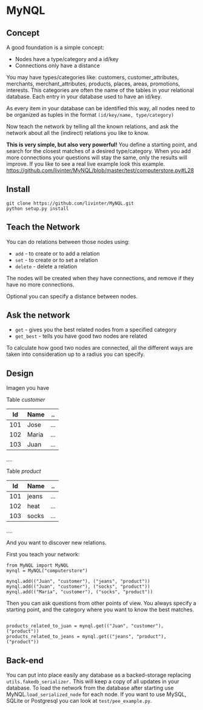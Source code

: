 # MyNQL


## Concept

A good foundation is a simple concept:
 * Nodes have a type/category and a id/key
 * Connections only have a distance
 
You may have types/categories like: customers, customer_attributes, merchants, merchant_attributes, products, 
places, areas, promotions, interests. This categories are often the name of the tables in your relational database.
Each entry in your database used to have an id/key.

As every item in your database can be identified this way, all nodes need to be organized as tuples in the format `(id/key/name, type/category)`

Now teach the network by telling all the known relations, and ask the network about all the (indirect) relations you like to know.

**This is very simple, but also very powerful!** You define a starting point, and search for the closest matches of a desired type/category.
When you add more connections your questions will stay the same, only the results will improve.
If you like to see a real live example look this example.
https://github.com/livinter/MyNQL/blob/master/test/computerstore.py#L28




## Install
```
git clone https://github.com/livinter/MyNQL.git
python setup.py install
```


## Teach the Network

You can do relations between those nodes using:

  * `add` - to create or to add a relation
  * `set` - to create or to set a relation
  * `delete` - delete a relation

The nodes will be created when they have connections, and remove if they have no more connections.

Optional you can specify a distance between nodes.

## Ask the network

  * `get` - gives you the best related nodes from a specified category
  * `get_best` - tells you have good two nodes are related

To calculate how good two nodes are connected, all the different ways are taken into consideration up to a radius you can specify.


## Design

Imagen you have

Table *customer*

| Id      | Name     | ..  |
| ------- | -------- | --- |
| 101     | Jose     | ... |
| 102     | Maria    | ... |
| 103     | Juan     | ... |
....

Table *product*

| Id      | Name     | ..  |
| ------- | -------- | --- |
| 101     | jeans    | ... |
| 102     | heat     | ... |
| 103     | socks    | ... |
....


And you want to discover new relations.

First you teach your network:

```
from MyNQL import MyNQL
mynql = MyNQL("computerstore")

mynql.add(("Juan", "customer"), ("jeans", "product"))
mynql.add(("Juan", "customer"), ("socks", "product"))
mynql.add(("Maria", "customer"), ("socks", "product"))
```

Then you can ask questions from other points of view.
You always specify a starting point, and the category where you want to know the best matches.
```

products_related_to_juan = mynql.get(("Juan", "customer"), ("product"))
products_related_to_jeans = mynql.get(("jeans", "product"), ("product"))

```


## Back-end

You can put into place easily any database as a backed-storage replacing `utils.fakedb_serializer.`
This will keep a copy of all updates in your database. To load the network from the database after starting use MyNQL.`load_serialized_node` for each node.
If you want to use MySQL, SQLite or Postgresql you can look at `test/pee_example.py`.



